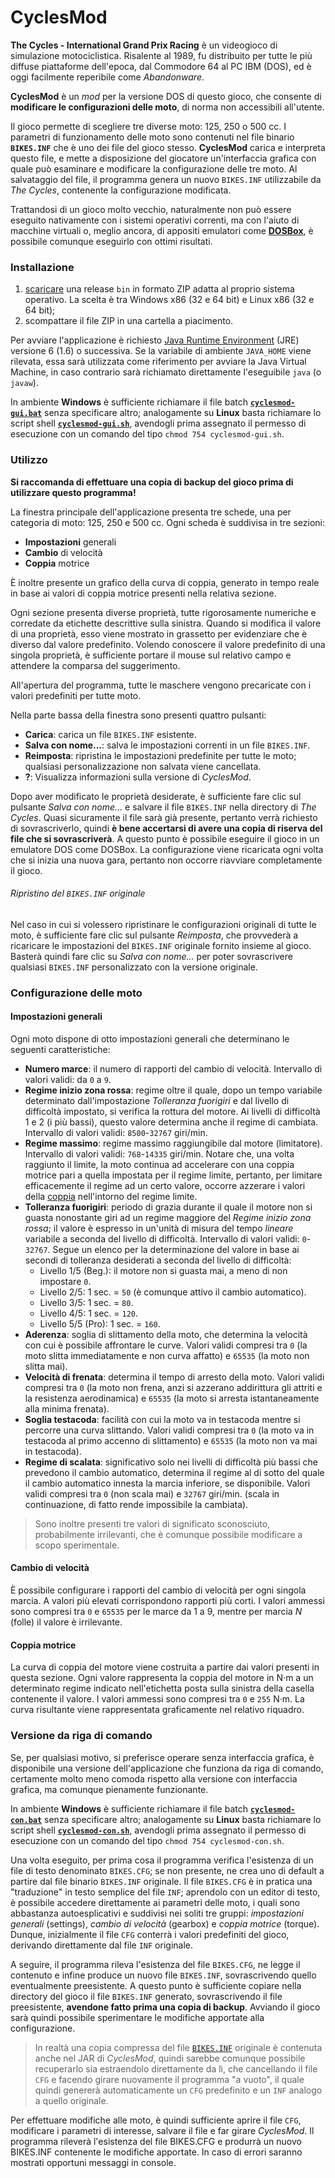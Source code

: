 CyclesMod
=========

**The Cycles - International Grand Prix Racing** &egrave; un videogioco di simulazione motociclistica. Risalente al 1989, fu distribuito per tutte le pi&ugrave; diffuse piattaforme dell'epoca, dal Commodore 64 al PC IBM (DOS), ed &egrave; oggi facilmente reperibile come *Abandonware*.

**CyclesMod** &egrave; un *mod* per la versione DOS di questo gioco, che consente di **modificare le configurazioni delle moto**, di norma non accessibili all'utente.

Il gioco permette di scegliere tre diverse moto: 125, 250 o 500 cc. I parametri di funzionamento delle moto sono contenuti nel file binario **`BIKES.INF`** che &egrave; uno dei file del gioco stesso. **CyclesMod** carica e interpreta questo file, e mette a disposizione del giocatore un'interfaccia grafica con quale pu&ograve; esaminare e modificare la configurazione delle tre moto. Al salvataggio del file, il programma genera un nuovo `BIKES.INF` utilizzabile da *The Cycles*, contenente la configurazione modificata.

Trattandosi di un gioco molto vecchio, naturalmente non pu&ograve; essere eseguito nativamente con i sistemi operativi correnti, ma con l'aiuto di macchine virtuali o, meglio ancora, di appositi emulatori come [**DOSBox**](http://www.dosbox.com), &egrave; possibile comunque eseguirlo con ottimi risultati.


### Installazione

1. [scaricare](http://github.com/Albertus82/CyclesMod/releases) una release `bin` in formato ZIP adatta al proprio sistema operativo. La scelta &egrave; tra Windows x86 (32 e 64 bit) e Linux x86 (32 e 64 bit);
2. scompattare il file ZIP in una cartella a piacimento.

Per avviare l'applicazione &egrave; richiesto [Java Runtime Environment](http://www.java.com) (JRE) versione 6 (1.6) o successiva. Se la variabile di ambiente `JAVA_HOME` viene rilevata, essa sar&agrave; utilizzata come riferimento per avviare la Java Virtual Machine, in caso contrario sar&agrave; richiamato direttamente l'eseguibile `java` (o `javaw`).

In ambiente **Windows** &egrave; sufficiente richiamare il file batch [**`cyclesmod-gui.bat`**](src/main/scripts/cyclesmod-gui.bat) senza specificare altro; analogamente su **Linux** basta richiamare lo script shell [**`cyclesmod-gui.sh`**](src/main/scripts/cyclesmod-gui.sh), avendogli prima assegnato il permesso di esecuzione con un comando del tipo `chmod 754 cyclesmod-gui.sh`.


### Utilizzo

**Si raccomanda di effettuare una copia di backup del gioco prima di utilizzare questo programma!**

La finestra principale dell'applicazione presenta tre schede, una per categoria di moto: 125, 250 e 500 cc. Ogni scheda &egrave; suddivisa in tre sezioni:
* **Impostazioni** generali
* **Cambio** di velocit&agrave;
* **Coppia** motrice

&Egrave; inoltre presente un grafico della curva di coppia, generato in tempo reale in base ai valori di coppia motrice presenti nella relativa sezione.

Ogni sezione presenta diverse propriet&agrave;, tutte rigorosamente numeriche e corredate da etichette descrittive sulla sinistra. Quando si modifica il valore di una propriet&agrave;, esso viene mostrato in grassetto per evidenziare che &egrave; diverso dal valore predefinito. Volendo conoscere il valore predefinito di una singola propriet&agrave;, &egrave; sufficiente portare il mouse sul relativo campo e attendere la comparsa del suggerimento.

All'apertura del programma, tutte le maschere vengono precaricate con i valori predefiniti per tutte moto.

Nella parte bassa della finestra sono presenti quattro pulsanti:
* **Carica**: carica un file `BIKES.INF` esistente.
* **Salva con nome...**: salva le impostazioni correnti in un file `BIKES.INF`.
* **Reimposta**: ripristina le impostazioni predefinite per tutte le moto; qualsiasi personalizzazione non salvata viene cancellata.
* **?**: Visualizza informazioni sulla versione di *CyclesMod*.

Dopo aver modificato le propriet&agrave; desiderate, &egrave; sufficiente fare clic sul pulsante *Salva con nome...* e salvare il file `BIKES.INF` nella directory di *The Cycles*. Quasi sicuramente il file sar&agrave; gi&agrave; presente, pertanto verr&agrave; richiesto di sovrascriverlo, quindi **&egrave; bene accertarsi di avere una copia di riserva del file che si sovrascriver&agrave;**. A questo punto &egrave; possibile eseguire il gioco in un emulatore DOS come DOSBox. La configurazione viene ricaricata ogni volta che si inizia una nuova gara, pertanto non occorre riavviare completamente il gioco.

###### Ripristino del `BIKES.INF` originale

Nel caso in cui si volessero ripristinare le configurazioni originali di tutte le moto, &egrave; sufficiente fare clic sul pulsante *Reimposta*, che provveder&agrave; a ricaricare le impostazioni del `BIKES.INF` originale fornito insieme al gioco. Baster&agrave; quindi fare clic su *Salva con nome...* per poter sovrascrivere qualsiasi `BIKES.INF` personalizzato con la versione originale.


### Configurazione delle moto

#### Impostazioni generali
Ogni moto dispone di otto impostazioni generali che determinano le seguenti caratteristiche:
* **Numero marce**: il numero di rapporti del cambio di velocit&agrave;. Intervallo di valori validi: da `0` a `9`.
* **Regime inizio zona rossa**: regime oltre il quale, dopo un tempo variabile determinato dall'impostazione *Tolleranza fuorigiri* e dal livello di difficolt&agrave; impostato, si verifica la rottura del motore. Ai livelli di difficolt&agrave; 1 e 2 (i pi&ugrave; bassi), questo valore determina anche il regime di cambiata. Intervallo di valori validi: `8500`-`32767` giri/min.
* **Regime massimo**: regime massimo raggiungibile dal motore (limitatore). Intervallo di valori validi: `768`-`14335` giri/min. Notare che, una volta raggiunto il limite, la moto continua ad accelerare con una coppia motrice pari a quella impostata per il regime limite, pertanto, per limitare efficacemente il regime ad un certo valore, occorre azzerare i valori della [coppia](#coppia-motrice) nell'intorno del regime limite.
* **Tolleranza fuorigiri**: periodo di grazia durante il quale il motore non si guasta nonostante giri ad un regime maggiore del *Regime inizio zona rossa*; il valore &egrave; espresso in un'unit&agrave; di misura del tempo *lineare* variabile a seconda del livello di difficolt&agrave;. Intervallo di valori validi: `0`-`32767`.
Segue un elenco per la determinazione del valore in base ai secondi di tolleranza desiderati a seconda del livello di difficolt&agrave;:
  * Livello 1/5 (Beg.): il motore non si guasta mai, a meno di non impostare `0`.
  * Livello 2/5: 1 sec. = `50` (&egrave; comunque attivo il cambio automatico).
  * Livello 3/5: 1 sec. = `80`.
  * Livello 4/5: 1 sec. = `120`.
  * Livello 5/5 (Pro): 1 sec. = `160`.
* **Aderenza**: soglia di slittamento della moto, che determina la velocit&agrave; con cui &egrave; possibile affrontare le curve. Valori validi compresi tra `0` (la moto slitta immediatamente e non curva affatto) e `65535` (la moto non slitta mai).
* **Velocit&agrave; di frenata**: determina il tempo di arresto della moto. Valori validi compresi tra `0` (la moto non frena, anzi si azzerano addirittura gli attriti e la resistenza aerodinamica) e `65535` (la moto si arresta istantaneamente alla minima frenata).
* **Soglia testacoda**: facilit&agrave; con cui la moto va in testacoda mentre si percorre una curva slittando. Valori validi compresi tra `0` (la moto va in testacoda al primo accenno di slittamento) e `65535` (la moto non va mai in testacoda).
* **Regime di scalata**: significativo solo nei livelli di difficolt&agrave; pi&ugrave; bassi che prevedono il cambio automatico, determina il regime al di sotto del quale il cambio automatico innesta la marcia inferiore, se disponibile. Valori validi compresi tra `0` (non scala mai) e `32767` giri/min. (scala in continuazione, di fatto rende impossibile la cambiata).

>Sono inoltre presenti tre valori di significato sconosciuto, probabilmente irrilevanti, che &egrave; comunque possibile modificare a scopo sperimentale.

#### Cambio di velocit&agrave;
&Egrave; possibile configurare i rapporti del cambio di velocit&agrave; per ogni singola marcia. A valori pi&ugrave; elevati corrispondono rapporti pi&ugrave; corti. I valori ammessi sono compresi tra `0` e `65535` per le marce da 1 a 9, mentre per marcia *N* (folle) il valore &egrave; irrilevante.

#### Coppia motrice
La curva di coppia del motore viene costruita a partire dai valori presenti in questa sezione. Ogni valore rappresenta la coppia del motore in N&middot;m a un determinato regime indicato nell'etichetta posta sulla sinistra della casella contenente il valore. I valori ammessi sono compresi tra `0` e `255` N&middot;m. La curva risultante viene rappresentata graficamente nel relativo riquadro.

### Versione da riga di comando

Se, per qualsiasi motivo, si preferisce operare senza interfaccia grafica, &egrave; disponibile una versione dell'applicazione che funziona da riga di comando, certamente molto meno comoda rispetto alla versione con interfaccia grafica, ma comunque pienamente funzionante.

In ambiente **Windows** &egrave; sufficiente richiamare il file batch [**`cyclesmod-con.bat`**](src/main/scripts/cyclesmod-con.bat) senza specificare altro; analogamente su **Linux** basta richiamare lo script shell [**`cyclesmod-con.sh`**](src/main/scripts/cyclesmod-con.sh), avendogli prima assegnato il permesso di esecuzione con un comando del tipo `chmod 754 cyclesmod-con.sh`.

Una volta eseguito, per prima cosa il programma verifica l'esistenza di un file di testo denominato `BIKES.CFG`; se non presente, ne crea uno di default a partire dal file binario `BIKES.INF` originale. Il file `BIKES.CFG` &egrave; in pratica una "traduzione" in testo semplice del file `INF`; aprendolo con un editor di testo, &egrave; possibile accedere direttamente ai parametri delle moto, i quali sono abbastanza autoesplicativi e suddivisi nei soliti tre gruppi: *impostazioni generali* (settings), *cambio di velocit&agrave;* (gearbox) e *coppia motrice* (torque). Dunque, inizialmente il file `CFG` conterr&agrave; i valori predefiniti del gioco, derivando direttamente dal file `INF` originale.

A seguire, il programma rileva l'esistenza del file `BIKES.CFG`, ne legge il contenuto e infine produce un nuovo file `BIKES.INF`, sovrascrivendo quello eventualmente preesistente. A questo punto &egrave; sufficiente copiare nella directory del gioco il file `BIKES.INF` generato, sovrascrivendo il file preesistente, **avendone fatto prima una copia di backup**. Avviando il gioco sar&agrave; quindi possibile sperimentare le modifiche apportate alla configurazione.
>In realt&agrave; una copia compressa del file [`BIKES.INF`](/src/main/resources/it/albertus/cycles/data/bikes.zip) originale &egrave; contenuta anche nel JAR di *CyclesMod*, quindi sarebbe comunque possibile recuperarlo sia estraendolo direttamente da l&igrave;, che cancellando il file `CFG` e facendo girare nuovamente il programma "a vuoto", il quale quindi generer&agrave; automaticamente un `CFG` predefinito e un `INF` analogo a quello originale.

Per effettuare modifiche alle moto, &egrave; quindi sufficiente aprire il file `CFG`, modificare i parametri di interesse, salvare il file e far girare *CyclesMod*. Il programma rilever&agrave; l'esistenza del file BIKES.CFG e produrr&agrave; un nuovo BIKES.INF contenente le modifiche apportate. In caso di errori saranno mostrati opportuni messaggi in console.
